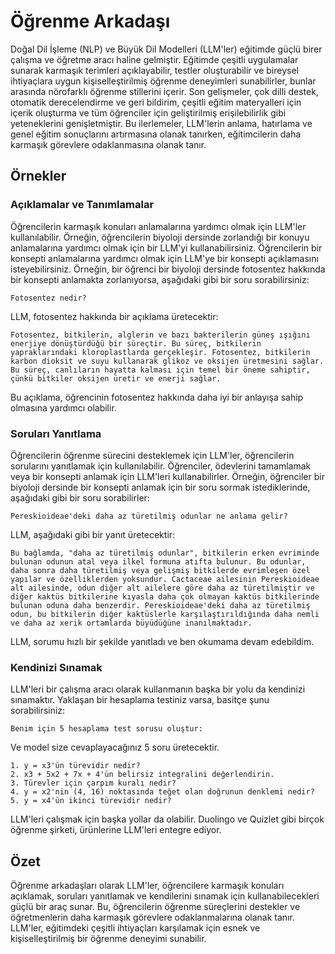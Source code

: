 # Öğrenme Arkadaşı

Doğal Dil İşleme (NLP) ve Büyük Dil Modelleri (LLM'ler) eğitimde güçlü birer çalışma ve öğretme aracı haline gelmiştir. Eğitimde çeşitli uygulamalar sunarak karmaşık terimleri açıklayabilir, testler oluşturabilir ve bireysel ihtiyaçlara uygun kişiselleştirilmiş öğrenme deneyimleri sunabilirler, bunlar arasında nörofarklı öğrenme stillerini içerir. Son gelişmeler, çok dilli destek, otomatik derecelendirme ve geri bildirim, çeşitli eğitim materyalleri için içerik oluşturma ve tüm öğrenciler için geliştirilmiş erişilebilirlik gibi yeteneklerini genişletmiştir. Bu ilerlemeler, LLM'lerin anlama, hatırlama ve genel eğitim sonuçlarını artırmasına olanak tanırken, eğitimcilerin daha karmaşık görevlere odaklanmasına olanak tanır.

## Örnekler

### Açıklamalar ve Tanımlamalar

Öğrencilerin karmaşık konuları anlamalarına yardımcı olmak için LLM'ler kullanılabilir. Örneğin, öğrencilerin biyoloji dersinde zorlandığı bir konuyu anlamalarına yardımcı olmak için bir LLM'yi kullanabilirsiniz. Öğrencilerin bir konsepti anlamalarına yardımcı olmak için LLM'ye bir konsepti açıklamasını isteyebilirsiniz. Örneğin, bir öğrenci bir biyoloji dersinde fotosentez hakkında bir konsepti anlamakta zorlanıyorsa, aşağıdaki gibi bir soru sorabilirsiniz:

```
Fotosentez nedir?
```

LLM, fotosentez hakkında bir açıklama üretecektir:

```
Fotosentez, bitkilerin, alglerin ve bazı bakterilerin güneş ışığını enerjiye dönüştürdüğü bir süreçtir. Bu süreç, bitkilerin yapraklarındaki kloroplastlarda gerçekleşir. Fotosentez, bitkilerin karbon dioksit ve suyu kullanarak glikoz ve oksijen üretmesini sağlar. Bu süreç, canlıların hayatta kalması için temel bir öneme sahiptir, çünkü bitkiler oksijen üretir ve enerji sağlar.
```

Bu açıklama, öğrencinin fotosentez hakkında daha iyi bir anlayışa sahip olmasına yardımcı olabilir.

### Soruları Yanıtlama

Öğrencilerin öğrenme sürecini desteklemek için LLM'ler, öğrencilerin sorularını yanıtlamak için kullanılabilir. Öğrenciler, ödevlerini tamamlamak veya bir konsepti anlamak için LLM'leri kullanabilirler. Örneğin, öğrenciler bir biyoloji dersinde bir konsepti anlamak için bir soru sormak istediklerinde, aşağıdaki gibi bir soru sorabilirler:

```
Pereskioideae'deki daha az türetilmiş odunlar ne anlama gelir?
```

LLM, aşağıdaki gibi bir yanıt üretecektir:

```
Bu bağlamda, "daha az türetilmiş odunlar", bitkilerin erken evriminde bulunan odunun atal veya ilkel formuna atıfta bulunur. Bu odunlar, daha sonra daha türetilmiş veya gelişmiş bitkilerde evrimleşen özel yapılar ve özelliklerden yoksundur. Cactaceae ailesinin Pereskioideae alt ailesinde, odun diğer alt ailelere göre daha az türetilmiştir ve diğer kaktüs bitkilerine kıyasla daha çok olmayan kaktüs bitkilerinde bulunan oduna daha benzerdir. Pereskioideae'deki daha az türetilmiş odun, bu bitkilerin diğer kaktüslerle karşılaştırıldığında daha nemli ve daha az xerik ortamlarda büyüdüğüne inanılmaktadır.
```

LLM, sorumu hızlı bir şekilde yanıtladı ve ben okumama devam edebildim.

### Kendinizi Sınamak

LLM'leri bir çalışma aracı olarak kullanmanın başka bir yolu da kendinizi sınamaktır. Yaklaşan bir hesaplama testiniz varsa, basitçe şunu sorabilirsiniz:

```
Benim için 5 hesaplama test sorusu oluştur:
```

Ve model size cevaplayacağınız 5 soru üretecektir.

```
1. y = x3'ün türevidir nedir?
2. x3 + 5x2 + 7x + 4'ün belirsiz integralini değerlendirin.
3. Türevler için çarpım kuralı nedir?
4. y = x2'nin (4, 16) noktasında teğet olan doğrunun denklemi nedir?
5. y = x4'ün ikinci türevidir nedir?
```

LLM'leri çalışmak için başka yollar da olabilir. Duolingo ve Quizlet gibi birçok öğrenme şirketi, ürünlerine LLM'leri entegre ediyor.

## Özet

Öğrenme arkadaşları olarak LLM'ler, öğrencilere karmaşık konuları açıklamak, soruları yanıtlamak ve kendilerini sınamak için kullanabilecekleri güçlü bir araç sunar. Bu, öğrencilerin öğrenme süreçlerini destekler ve öğretmenlerin daha karmaşık görevlere odaklanmalarına olanak tanır. LLM'ler, eğitimdeki çeşitli ihtiyaçları karşılamak için esnek ve kişiselleştirilmiş bir öğrenme deneyimi sunabilir.
